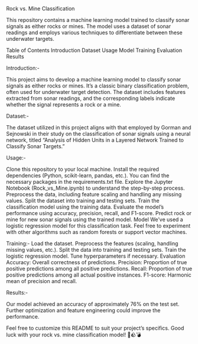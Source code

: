Rock vs. Mine Classification

This repository contains a machine learning model trained to classify sonar signals as either rocks or mines. The model uses a dataset of sonar readings and employs various techniques to differentiate between these underwater targets.

Table of Contents
Introduction
Dataset
Usage
Model
Training
Evaluation
Results

Introduction:-

This project aims to develop a machine learning model to classify sonar signals as either rocks or mines. It’s a classic binary classification problem, often used for underwater target detection. The dataset includes features extracted from sonar readings, and the corresponding labels indicate whether the signal represents a rock or a mine.

Dataset:-

The dataset utilized in this project aligns with that employed by Gorman and Sejnowski in their study on the classification of sonar signals using a neural network, titled “Analysis of Hidden Units in a Layered Network Trained to Classify Sonar Targets.”

Usage:-

Clone this repository to your local machine.
Install the required dependencies (Python, scikit-learn, pandas, etc.). You can find the necessary packages in the requirements.txt file.
Explore the Jupyter Notebook (Rock_vs_Mine.ipynb) to understand the step-by-step process.
Preprocess the data, including feature scaling and handling any missing values.
Split the dataset into training and testing sets.
Train the classification model using the training data.
Evaluate the model’s performance using accuracy, precision, recall, and F1-score.
Predict rock or mine for new sonar signals using the trained model.
Model
We’ve used a logistic regression model for this classification task. Feel free to experiment with other algorithms such as random forests or support vector machines.

Training:-
Load the dataset.
Preprocess the features (scaling, handling missing values, etc.).
Split the data into training and testing sets.
Train the logistic regression model.
Tune hyperparameters if necessary.
Evaluation
Accuracy: Overall correctness of predictions.
Precision: Proportion of true positive predictions among all positive predictions.
Recall: Proportion of true positive predictions among all actual positive instances.
F1-score: Harmonic mean of precision and recall.

Results:-

Our model achieved an accuracy of approximately 76% on the test set. Further optimization and feature engineering could improve the performance.

Feel free to customize this README to suit your project’s specifics. Good luck with your rock vs. mine classification model! 🌊🪨💣
